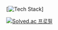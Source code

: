 <!--
**skiende74/skiende74** is a ✨ _special_ ✨ repository because its `README.md` (this file) appears on your GitHub profile.

Here are some ideas to get you started:

- 🔭 I’m currently working on ...
- 🌱 I’m currently learning ...
- 👯 I’m looking to collaborate on ...
- 🤔 I’m looking for help with ...
- 💬 Ask me about ...
- 📫 How to reach me: ...
- 😄 Pronouns: ...
- ⚡ Fun fact: ...
-->
[![Tech Stack](https://github-readme-tech-stack.vercel.app/api/cards?title=Tech+Stack&lineCount=2&width=800&bg=%230D1117&badge=%23161B22&border=%2321262D&titleColor=%2358A6FF&line1=react%2Creact%2C61DAFB%3Bnext.js%2Cnext.js%2Cffffff%3Bjavascript%2Cjavascript%2Cf7df1e%3Btailwindcss%2Ctailwindcss%2C06B6D4%3Bhtml5%2Chtml5%2CE34F26%3Bcss3%2Ccss3%2C1572B6%3B)]

[![Solved.ac
프로필](http://mazassumnida.wtf/api/v2/generate_badge?boj=tempba01)](https://solved.ac/tempba01)
